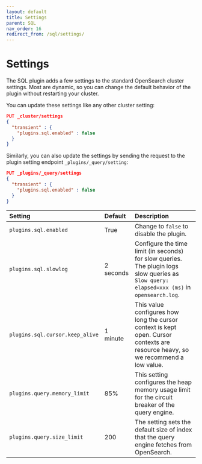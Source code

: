 ```yaml
---
layout: default
title: Settings
parent: SQL
nav_order: 16
redirect_from: /sql/settings/
---
```


# Settings

The SQL plugin adds a few settings to the standard OpenSearch cluster settings. Most are dynamic, so you can change the default behavior of the plugin without restarting your cluster.

You can update these settings like any other cluster setting:

```json
PUT _cluster/settings
{
  "transient" : {
    "plugins.sql.enabled" : false
  }
}
```

Similarly, you can also update the settings by sending the request to the plugin setting endpoint `_plugins/_query/setting`:
```json
PUT _plugins/_query/settings
{
  "transient" : {
    "plugins.sql.enabled" : false
  }
}
```

Setting | Default | Description
:--- | :--- | :---
`plugins.sql.enabled` | True | Change to `false` to disable the plugin.
`plugins.sql.slowlog` | 2 seconds | Configure the time limit (in seconds) for slow queries. The plugin logs slow queries as `Slow query: elapsed=xxx (ms)` in `opensearch.log`.
`plugins.sql.cursor.keep_alive` | 1 minute | This value configures how long the cursor context is kept open. Cursor contexts are resource heavy, so we recommend a low value.
`plugins.query.memory_limit` | 85% | This setting configures the heap memory usage limit for the circuit breaker of the query engine.
`plugins.query.size_limit` | 200 | The setting sets the default size of index that the query engine fetches from OpenSearch.
